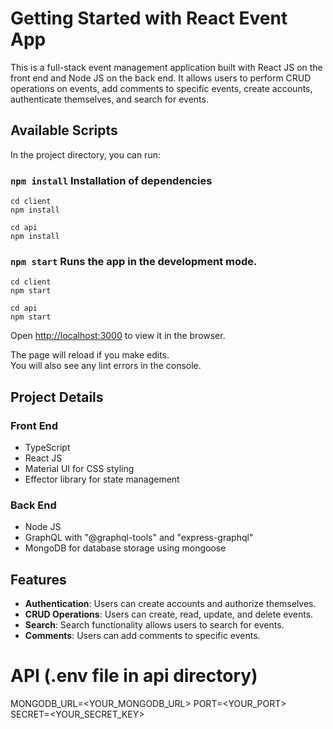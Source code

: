 # Getting Started with React Event App

This is a full-stack event management application built with React JS on the front end and Node JS on the back end. It allows users to perform CRUD operations on events, add comments to specific events, create accounts, authenticate themselves, and search for events.

## Available Scripts

In the project directory, you can run:

### `npm install` Installation of dependencies

    cd client
    npm install

    cd api
    npm install

### `npm start` Runs the app in the development mode.

    cd client
    npm start

    cd api
    npm start

Open [http://localhost:3000](http://localhost:3000) to view it in the browser.

The page will reload if you make edits.\
You will also see any lint errors in the console.

## Project Details

### Front End

- TypeScript
- React JS
- Material UI for CSS styling
- Effector library for state management

### Back End

- Node JS
- GraphQL with "@graphql-tools" and "express-graphql"
- MongoDB for database storage using mongoose

## Features

- **Authentication**: Users can create accounts and authorize themselves.
- **CRUD Operations**: Users can create, read, update, and delete events.
- **Search**: Search functionality allows users to search for events.
- **Comments**: Users can add comments to specific events.

# API (.env file in api directory)

MONGODB_URL=<YOUR_MONGODB_URL>
PORT=<YOUR_PORT>
SECRET=<YOUR_SECRET_KEY>
